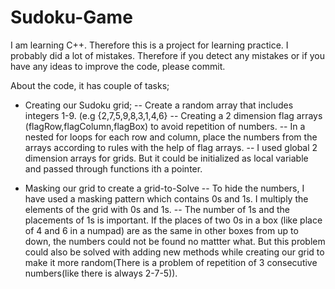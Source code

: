 # Sudoku-Game

I am learning C++. Therefore this is a project for learning practice. I probably did a lot of mistakes. 
Therefore if you detect any mistakes or if you have any ideas to improve the code, please commit.

About the code, it has couple of tasks;

- Creating our Sudoku grid;
-- Create a random array that includes integers 1-9. (e.g {2,7,5,9,8,3,1,4,6}
-- Creating a 2 dimension flag arrays (flagRow,flagColumn,flagBox) to avoid repetition of numbers. 
-- In a nested for loops for each row and column, place the numbers from the arrays according to rules with the help of flag arrays.
-- I used global 2 dimension arrays for grids. But it could be initialized as local variable and passed through functions ith a pointer.

- Masking our grid to create a grid-to-Solve
-- To hide the numbers, I have used a masking pattern which contains 0s and 1s. I multiply the elements of the grid with 0s and 1s.
-- The number of 1s and the placements of 1s is important. If the places of two 0s in a box (like place of 4 and 6 in a numpad)
are as the same in other boxes from up to down, the numbers could not be found no mattter what. But this problem could also be solved 
with adding new methods while creating our grid to make it more random(There is a problem of repetition of 3 consecutive numbers(like there is always 2-7-5)).
